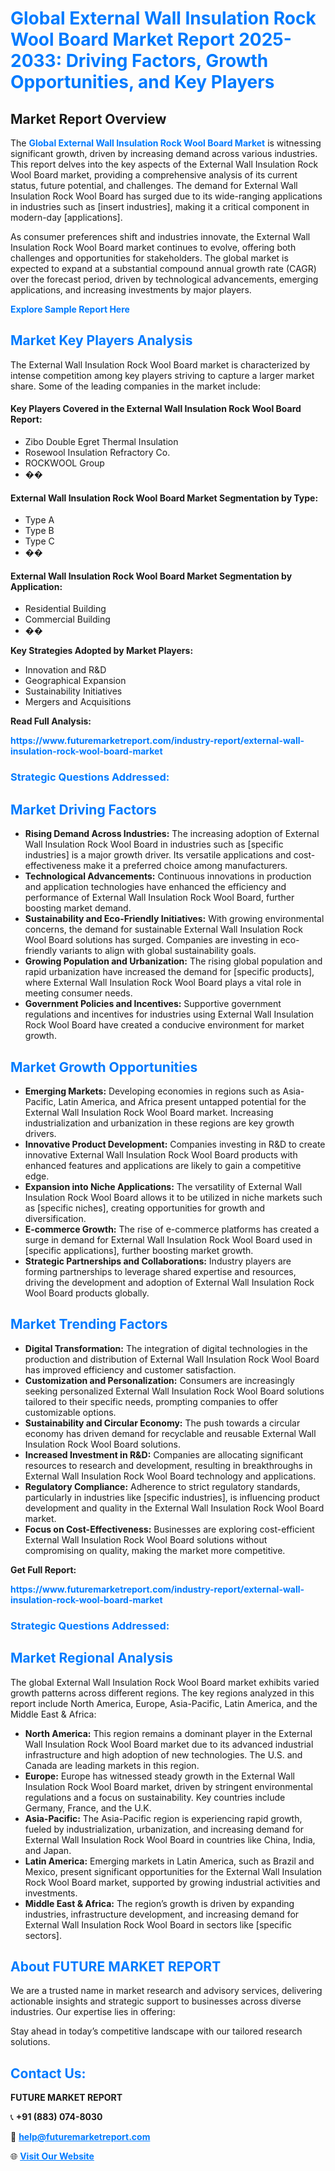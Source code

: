 <h1 style="color: #007BFF;">Global External Wall Insulation Rock Wool Board Market Report 2025-2033: Driving Factors, Growth Opportunities, and Key Players</h1>

<section id="overview">
<h2>Market Report Overview</h2>
<p>The <a href="https://www.futuremarketreport.com/industry-report/external-wall-insulation-rock-wool-board-market" style="color: #007BFF; text-decoration: none;"><strong>Global External Wall Insulation Rock Wool Board Market</strong></a> is witnessing significant growth, driven by increasing demand across various industries. This report delves into the key aspects of the External Wall Insulation Rock Wool Board market, providing a comprehensive analysis of its current status, future potential, and challenges. The demand for External Wall Insulation Rock Wool Board has surged due to its wide-ranging applications in industries such as [insert industries], making it a critical component in modern-day [applications].</p>
<p>As consumer preferences shift and industries innovate, the External Wall Insulation Rock Wool Board market continues to evolve, offering both challenges and opportunities for stakeholders. The global market is expected to expand at a substantial compound annual growth rate (CAGR) over the forecast period, driven by technological advancements, emerging applications, and increasing investments by major players.</p>
</section>

<section id="overview">
<p><a href="https://www.futuremarketreport.com/request-sample/reportId=113501" style="color: #007BFF; text-decoration: none;"><strong>Explore Sample Report Here</strong></a></p>
</section>

<section id="key-players">
<h2 style="color: #007BFF;">Market Key Players Analysis</h2>
<p>The External Wall Insulation Rock Wool Board market is characterized by intense competition among key players striving to capture a larger market share. Some of the leading companies in the market include:</p>
<h4>Key Players Covered in the External Wall Insulation Rock Wool Board Report:</h4>
<ul><li>Zibo Double Egret Thermal Insulation</li><li>Rosewool Insulation Refractory Co.</li><li>ROCKWOOL Group</li><li>��</li></ul>
<h4>External Wall Insulation Rock Wool Board Market Segmentation by Type:</h4>
<ul><li>Type A</li><li>Type B</li><li>Type C</li><li>��</li></ul>

<h4>External Wall Insulation Rock Wool Board Market Segmentation by Application:</h4>
<ul><li>Residential Building</li><li>Commercial Building</li><li>��</li></ul>
<p><strong>Key Strategies Adopted by Market Players:</strong></p>
<ul>
<li>Innovation and R&D</li>
<li>Geographical Expansion</li>
<li>Sustainability Initiatives</li>
<li>Mergers and Acquisitions</li>
</ul>
</section>

<section>
<p><strong>Read Full Analysis: </strong></p><a href="https://www.futuremarketreport.com/industry-report/external-wall-insulation-rock-wool-board-market" style="color: #007BFF; text-decoration: none;"><strong>https://www.futuremarketreport.com/industry-report/external-wall-insulation-rock-wool-board-market</strong></a>
<h3 style="color: #007BFF;">Strategic Questions Addressed:</h3>
</section>

<section id="driving-factors">
<h2 style="color: #007BFF;">Market Driving Factors</h2>
<ul>
<li><strong>Rising Demand Across Industries:</strong> The increasing adoption of External Wall Insulation Rock Wool Board in industries such as [specific industries] is a major growth driver. Its versatile applications and cost-effectiveness make it a preferred choice among manufacturers.</li>
<li><strong>Technological Advancements:</strong> Continuous innovations in production and application technologies have enhanced the efficiency and performance of External Wall Insulation Rock Wool Board, further boosting market demand.</li>
<li><strong>Sustainability and Eco-Friendly Initiatives:</strong> With growing environmental concerns, the demand for sustainable External Wall Insulation Rock Wool Board solutions has surged. Companies are investing in eco-friendly variants to align with global sustainability goals.</li>
<li><strong>Growing Population and Urbanization:</strong> The rising global population and rapid urbanization have increased the demand for [specific products], where External Wall Insulation Rock Wool Board plays a vital role in meeting consumer needs.</li>
<li><strong>Government Policies and Incentives:</strong> Supportive government regulations and incentives for industries using External Wall Insulation Rock Wool Board have created a conducive environment for market growth.</li>
</ul>
</section>

<section id="growth-opportunities">
<h2 style="color: #007BFF;">Market Growth Opportunities</h2>
<ul>
<li><strong>Emerging Markets:</strong> Developing economies in regions such as Asia-Pacific, Latin America, and Africa present untapped potential for the External Wall Insulation Rock Wool Board market. Increasing industrialization and urbanization in these regions are key growth drivers.</li>
<li><strong>Innovative Product Development:</strong> Companies investing in R&D to create innovative External Wall Insulation Rock Wool Board products with enhanced features and applications are likely to gain a competitive edge.</li>
<li><strong>Expansion into Niche Applications:</strong> The versatility of External Wall Insulation Rock Wool Board allows it to be utilized in niche markets such as [specific niches], creating opportunities for growth and diversification.</li>
<li><strong>E-commerce Growth:</strong> The rise of e-commerce platforms has created a surge in demand for External Wall Insulation Rock Wool Board used in [specific applications], further boosting market growth.</li>
<li><strong>Strategic Partnerships and Collaborations:</strong> Industry players are forming partnerships to leverage shared expertise and resources, driving the development and adoption of External Wall Insulation Rock Wool Board products globally.</li>
</ul>
</section>

<section id="trending-factors">
<h2 style="color: #007BFF;">Market Trending Factors</h2>
<ul>
<li><strong>Digital Transformation:</strong> The integration of digital technologies in the production and distribution of External Wall Insulation Rock Wool Board has improved efficiency and customer satisfaction.</li>
<li><strong>Customization and Personalization:</strong> Consumers are increasingly seeking personalized External Wall Insulation Rock Wool Board solutions tailored to their specific needs, prompting companies to offer customizable options.</li>
<li><strong>Sustainability and Circular Economy:</strong> The push towards a circular economy has driven demand for recyclable and reusable External Wall Insulation Rock Wool Board solutions.</li>
<li><strong>Increased Investment in R&D:</strong> Companies are allocating significant resources to research and development, resulting in breakthroughs in External Wall Insulation Rock Wool Board technology and applications.</li>
<li><strong>Regulatory Compliance:</strong> Adherence to strict regulatory standards, particularly in industries like [specific industries], is influencing product development and quality in the External Wall Insulation Rock Wool Board market.</li>
<li><strong>Focus on Cost-Effectiveness:</strong> Businesses are exploring cost-efficient External Wall Insulation Rock Wool Board solutions without compromising on quality, making the market more competitive.</li>
</ul>
</section>

<section>
<p><strong>Get Full Report: </strong></p><a href="https://www.futuremarketreport.com/industry-report/external-wall-insulation-rock-wool-board-market" style="color: #007BFF; text-decoration: none;"><strong>https://www.futuremarketreport.com/industry-report/external-wall-insulation-rock-wool-board-market</strong></a>
<h3 style="color: #007BFF;">Strategic Questions Addressed:</h3>
</section>


<section id="regional-analysis">
<h2 style="color: #007BFF;">Market Regional Analysis</h2>
<p>The global External Wall Insulation Rock Wool Board market exhibits varied growth patterns across different regions. The key regions analyzed in this report include North America, Europe, Asia-Pacific, Latin America, and the Middle East & Africa:</p>
<ul>
<li><strong>North America:</strong> This region remains a dominant player in the External Wall Insulation Rock Wool Board market due to its advanced industrial infrastructure and high adoption of new technologies. The U.S. and Canada are leading markets in this region.</li>
<li><strong>Europe:</strong> Europe has witnessed steady growth in the External Wall Insulation Rock Wool Board market, driven by stringent environmental regulations and a focus on sustainability. Key countries include Germany, France, and the U.K.</li>
<li><strong>Asia-Pacific:</strong> The Asia-Pacific region is experiencing rapid growth, fueled by industrialization, urbanization, and increasing demand for External Wall Insulation Rock Wool Board in countries like China, India, and Japan.</li>
<li><strong>Latin America:</strong> Emerging markets in Latin America, such as Brazil and Mexico, present significant opportunities for the External Wall Insulation Rock Wool Board market, supported by growing industrial activities and investments.</li>
<li><strong>Middle East & Africa:</strong> The region’s growth is driven by expanding industries, infrastructure development, and increasing demand for External Wall Insulation Rock Wool Board in sectors like [specific sectors].</li>
</ul>
</section>

<footer>
<h2 style="color: #007BFF;">About FUTURE MARKET REPORT</h2>
<p>We are a trusted name in market research and advisory services, delivering actionable insights and strategic support to businesses across diverse industries. Our expertise lies in offering:</p>

<p>Stay ahead in today’s competitive landscape with our tailored research solutions.</p>

<h2 style="color: #007BFF;">Contact Us:</h2>
<p><strong>FUTURE MARKET REPORT</strong></p>
<p>📞 <strong>+91 (883) 074-8030</strong></p>
<p>📧 <strong><a href="mailto:help@futuremarketreport.com" style="color: #007BFF;">help@futuremarketreport.com</a></strong></p>
<p>🌐 <strong><a href="https://www.futuremarketreport.com/" style="color: #007BFF;">Visit Our Website</a></strong></p>
</footer>